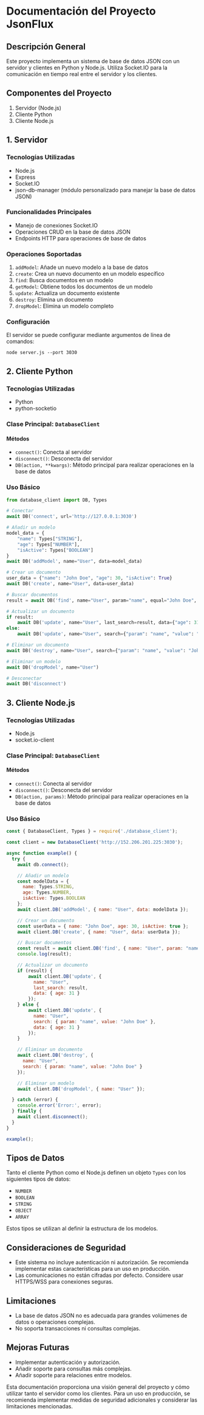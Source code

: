 # Documentación del Proyecto JsonFlux

## Descripción General

Este proyecto implementa un sistema de base de datos JSON con un servidor y clientes en Python y Node.js. Utiliza Socket.IO para la comunicación en tiempo real entre el servidor y los clientes.

## Componentes del Proyecto

1. Servidor (Node.js)
2. Cliente Python
3. Cliente Node.js

## 1. Servidor

### Tecnologías Utilizadas

- Node.js
- Express
- Socket.IO
- json-db-manager (módulo personalizado para manejar la base de datos JSON)

### Funcionalidades Principales

- Manejo de conexiones Socket.IO
- Operaciones CRUD en la base de datos JSON
- Endpoints HTTP para operaciones de base de datos

### Operaciones Soportadas

1. `addModel`: Añade un nuevo modelo a la base de datos
2. `create`: Crea un nuevo documento en un modelo específico
3. `find`: Busca documentos en un modelo
4. `getModel`: Obtiene todos los documentos de un modelo
5. `update`: Actualiza un documento existente
6. `destroy`: Elimina un documento
7. `dropModel`: Elimina un modelo completo

### Configuración

El servidor se puede configurar mediante argumentos de línea de comandos:

```
node server.js --port 3030
```

## 2. Cliente Python

### Tecnologías Utilizadas

- Python
- python-socketio

### Clase Principal: `DatabaseClient`

#### Métodos

- `connect()`: Conecta al servidor
- `disconnect()`: Desconecta del servidor
- `DB(action, **kwargs)`: Método principal para realizar operaciones en la base de datos

### Uso Básico

```python
from database_client import DB, Types

# Conectar
await DB('connect', url='http://127.0.0.1:3030')

# Añadir un modelo
model_data = {
    "name": Types["STRING"],
    "age": Types["NUMBER"],
    "isActive": Types["BOOLEAN"]
}
await DB('addModel', name="User", data=model_data)

# Crear un documento
user_data = {"name": "John Doe", "age": 30, "isActive": True}
await DB('create', name="User", data=user_data)

# Buscar documentos
result = await DB('find', name="User", param="name", equal="John Doe", number=1)

# Actualizar un documento
if result:
    await DB('update', name="User", last_search=result, data={"age": 31})
else:
    await DB('update', name="User", search={"param": "name", "value": "John Doe"}, data={"age": 31})

# Eliminar un documento
await DB('destroy', name="User", search={"param": "name", "value": "John Doe"})

# Eliminar un modelo
await DB('dropModel', name="User")

# Desconectar
await DB('disconnect')
```

## 3. Cliente Node.js

### Tecnologías Utilizadas

- Node.js
- socket.io-client

### Clase Principal: `DatabaseClient`

#### Métodos

- `connect()`: Conecta al servidor
- `disconnect()`: Desconecta del servidor
- `DB(action, params)`: Método principal para realizar operaciones en la base de datos

### Uso Básico

```javascript
const { DatabaseClient, Types } = require('./database_client');

const client = new DatabaseClient('http://152.206.201.225:3030');

async function example() {
  try {
    await db.connect();

    // Añadir un modelo
    const modelData = {
      name: Types.STRING,
      age: Types.NUMBER,
      isActive: Types.BOOLEAN
    };
    await client.DB('addModel', { name: "User", data: modelData });

    // Crear un documento
    const userData = { name: "John Doe", age: 30, isActive: true };
    await client.DB('create', { name: "User", data: userData });

    // Buscar documentos
    const result = await client.DB('find', { name: "User", param: "name", equal: "John Doe", number: 1 });
    console.log(result);

    // Actualizar un documento
    if (result) {
        await client.DB('update', { 
          name: "User", 
          last_search: result,
          data: { age: 31 } 
        });
    } else {
        await client.DB('update', { 
          name: "User", 
          search: { param: "name", value: "John Doe" }, 
          data: { age: 31 } 
        });
    }

    // Eliminar un documento
    await client.DB('destroy', { 
      name: "User", 
      search: { param: "name", value: "John Doe" } 
    });

    // Eliminar un modelo
    await client.DB('dropModel', { name: "User" });

  } catch (error) {
    console.error('Error:', error);
  } finally {
    await client.disconnect();
  }
}

example();
```

## Tipos de Datos

Tanto el cliente Python como el Node.js definen un objeto `Types` con los siguientes tipos de datos:

- `NUMBER`
- `BOOLEAN`
- `STRING`
- `OBJECT`
- `ARRAY`

Estos tipos se utilizan al definir la estructura de los modelos.

## Consideraciones de Seguridad

- Este sistema no incluye autenticación ni autorización. Se recomienda implementar estas características para un uso en producción.
- Las comunicaciones no están cifradas por defecto. Considere usar HTTPS/WSS para conexiones seguras.

## Limitaciones

- La base de datos JSON no es adecuada para grandes volúmenes de datos o operaciones complejas.
- No soporta transacciones ni consultas complejas.

## Mejoras Futuras

- Implementar autenticación y autorización.
- Añadir soporte para consultas más complejas.
- Añadir soporte para relaciones entre modelos.

Esta documentación proporciona una visión general del proyecto y cómo utilizar tanto el servidor como los clientes. Para un uso en producción, se recomienda implementar medidas de seguridad adicionales y considerar las limitaciones mencionadas.
